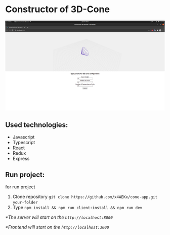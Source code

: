 # Constructor of 3D-Cone

![Cone image](https://github.com/x4aekx/cone-app/raw/master/image/cone.png)

## Used technologies:

+ Javascript
+ Typescript
+ React
+ Redux
+ Express

## Run project:

for run project

1. Clone repository `git clone https://github.com/x4AEKx/cone-app.git your-folder`
1. Type `npm install && npm run client:install && npm run dev`

_\*The server will start on the `http://localhost:8000`_

_\*Frontend will start on the `http://localhost:3000`_
